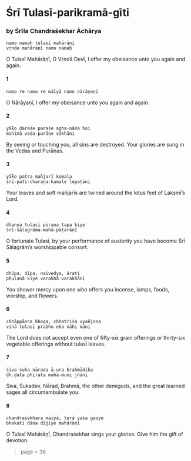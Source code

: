 # Śrī Tulasī-parikramā-gīti

### by Śrīla Chandraśekhar Āchārya

    namo namaḥ tulasī mahārāṇī
    vṛnde mahārāṇī namo namaḥ

O Tulasī Mahārāṇī, O Vṛndā Devī, I offer my obeisance unto you again and again.

#### 1

    namo re namo re mā̐iyā namo nārāyaṇī

O Nārāyaṇī, I offer my obeisance unto you again and again.

#### 2

    yā̐ko daraśe paraśe agha-nāśa hoi
    mahimā veda-purāṇe vākhāni

By seeing or touching you, all sins are destroyed. Your glories are sung in the Vedas and Purāṇas.

#### 3

    yā̐ko patra mañjarī komala
    śrī-pati-charaṇa-kamale lepaṭāni

Your leaves and soft mañjarīs are twined around the lotus feet of Lakṣmī’s Lord.

#### 4

    dhanya tulasī pūraṇa tapa kiye
    śrī-śālagrāma-mahā-pāṭarāṇī

O fortunate Tulasī, by your performance of austerity you have become Śrī Śālagrām’s worshippable consort.

#### 5

    dhūpa, dīpa, naivedya, ārati
    phulanā kiye varakhā varakhāni

You shower mercy upon one who offers you incense, lamps, foods, worship, and flowers.

#### 6

    chhāppānna bhoga, chhatriśa vyañjana
    vinā tulasī prabhu eka nāhi māni

The Lord does not accept even one of fifty-six grain offerings or thirty-six vegetable offerings without tulasī leaves.

#### 7

    śiva śuka nārada ā-ura brahmādika
    ḍh.ḍata phirata mahā-muni jñānī

Śiva, Śukadev, Nārad, Brahmā, the other demigods, and the great learned sages all circumambulate you.

#### 8

    chandraśekhara māiyā, terā yaśa gāoye
    bhakati dāna dījiye mahārāṇī

O Tulasī Mahārāṇī, Chandraśekhar sings your glories. Give him the gift of devotion.


> page = 36
